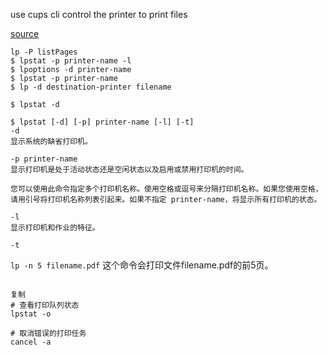 use cups cli control the printer to print files

[source](https://docs.oracle.com/cd/E26926_01/html/E25812/gllgm.html)



```
lp -P listPages
$ lpstat -p printer-name -l
$ lpoptions -d printer-name
$ lpstat -p printer-name
$ lp -d destination-printer filename

$ lpstat -d

$ lpstat [-d] [-p] printer-name [-l] [-t]
-d
显示系统的缺省打印机。

-p printer-name
显示打印机是处于活动状态还是空闲状态以及启用或禁用打印机的时间。

您可以使用此命令指定多个打印机名称。使用空格或逗号来分隔打印机名称。如果您使用空格，请用引号将打印机名称列表引起来。如果不指定 printer-name，将显示所有打印机的状态。

-l
显示打印机和作业的特征。

-t
```

```lp -n 5 filename.pdf```
这个命令会打印文件filename.pdf的前5页。

```

复制
# 查看打印队列状态
lpstat -o

# 取消错误的打印任务
cancel -a
```
